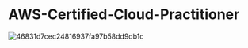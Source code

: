 # AWS-Certified-Cloud-Practitioner
![46831d7cec24816937fa97b58dd9db1c](https://github.com/suhas275/AWS-Certified-Cloud-Practitioner/assets/67008179/744f826f-e7d5-4a03-ac83-063a93ec2c6a)
